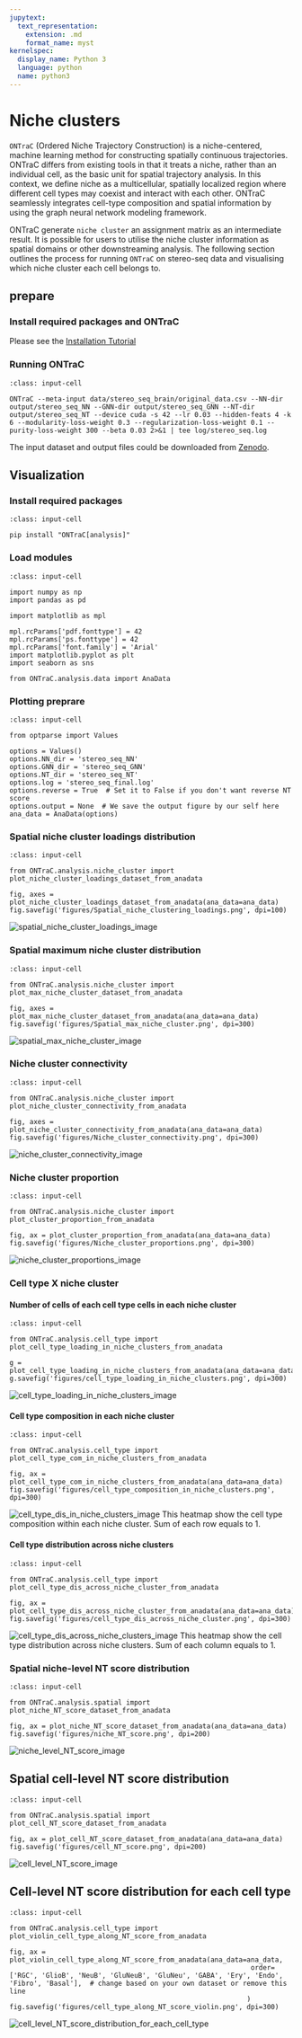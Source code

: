 ```yaml
---
jupytext:
  text_representation:
    extension: .md
    format_name: myst
kernelspec:
  display_name: Python 3
  language: python
  name: python3
---
```


# Niche clusters

`ONTraC` (Ordered Niche Trajectory Construction) is a niche-centered, machine learning method for constructing spatially continuous trajectories. ONTraC differs from existing tools in that it treats a niche, rather than an individual cell, as the basic unit for spatial trajectory analysis. In this context, we define niche as a multicellular, spatially localized region where different cell types may coexist and interact with each other. ONTraC seamlessly integrates cell-type composition and spatial information by using the graph neural network modeling framework.

ONTraC generate `niche cluster` an assignment matrix as an intermediate result. It is possible for users to utilise the niche cluster information as spatial domains or other downstreaming analysis. The following section outlines the process for running `ONTraC` on stereo-seq data and visualising which niche cluster each cell belongs to.

## prepare

### Install required packages and ONTraC

Please see the [Installation Tutorial](../installation.md)

### Running ONTraC

```{code-cell}
:class: input-cell

ONTraC --meta-input data/stereo_seq_brain/original_data.csv --NN-dir output/stereo_seq_NN --GNN-dir output/stereo_seq_GNN --NT-dir output/stereo_seq_NT --device cuda -s 42 --lr 0.03 --hidden-feats 4 -k 6 --modularity-loss-weight 0.3 --regularization-loss-weight 0.1 --purity-loss-weight 300 --beta 0.03 2>&1 | tee log/stereo_seq.log
```

The input dataset and output files could be downloaded from [Zenodo](https://zenodo.org/records/11186620).

## Visualization

### Install required packages

```{code-cell}
:class: input-cell

pip install "ONTraC[analysis]"
```

### Load modules

```{code-cell}
:class: input-cell

import numpy as np
import pandas as pd

import matplotlib as mpl

mpl.rcParams['pdf.fonttype'] = 42
mpl.rcParams['ps.fonttype'] = 42
mpl.rcParams['font.family'] = 'Arial'
import matplotlib.pyplot as plt
import seaborn as sns

from ONTraC.analysis.data import AnaData
```

### Plotting preprare

```{code-cell}
:class: input-cell

from optparse import Values

options = Values()
options.NN_dir = 'stereo_seq_NN'
options.GNN_dir = 'stereo_seq_GNN'
options.NT_dir = 'stereo_seq_NT'
options.log = 'stereo_seq_final.log'
options.reverse = True  # Set it to False if you don't want reverse NT score
options.output = None  # We save the output figure by our self here
ana_data = AnaData(options)
```

### Spatial niche cluster loadings distribution

```{code-cell}
:class: input-cell

from ONTraC.analysis.niche_cluster import plot_niche_cluster_loadings_dataset_from_anadata

fig, axes = plot_niche_cluster_loadings_dataset_from_anadata(ana_data=ana_data)
fig.savefig('figures/Spatial_niche_clustering_loadings.png', dpi=100)
```

![spatial_niche_cluster_loadings_image](../images/visualizations/Spatial_niche_clustering_loadings.png)

### Spatial maximum niche cluster distribution

```{code-cell}
:class: input-cell

from ONTraC.analysis.niche_cluster import plot_max_niche_cluster_dataset_from_anadata

fig, axes = plot_max_niche_cluster_dataset_from_anadata(ana_data=ana_data)
fig.savefig('figures/Spatial_max_niche_cluster.png', dpi=300)
```

![spatial_max_niche_cluster_image](../images/visualizations/Spatial_max_niche_cluster.png)

### Niche cluster connectivity

```{code-cell}
:class: input-cell

from ONTraC.analysis.niche_cluster import plot_niche_cluster_connectivity_from_anadata

fig, axes = plot_niche_cluster_connectivity_from_anadata(ana_data=ana_data)
fig.savefig('figures/Niche_cluster_connectivity.png', dpi=300)
```

![niche_cluster_connectivity_image](../images/visualizations/Niche_cluster_connectivity.png)

### Niche cluster proportion

```{code-cell}
:class: input-cell

from ONTraC.analysis.niche_cluster import plot_cluster_proportion_from_anadata

fig, ax = plot_cluster_proportion_from_anadata(ana_data=ana_data)
fig.savefig('figures/Niche_cluster_proportions.png', dpi=300)
```

![niche_cluster_proportions_image](../images/visualizations/Niche_cluster_proportions.png)

### Cell type X niche cluster

#### Number of cells of each cell type cells in each niche cluster

```{code-cell}
:class: input-cell

from ONTraC.analysis.cell_type import plot_cell_type_loading_in_niche_clusters_from_anadata

g = plot_cell_type_loading_in_niche_clusters_from_anadata(ana_data=ana_data)
g.savefig('figures/cell_type_loading_in_niche_clusters.png', dpi=300)
```

![cell_type_loading_in_niche_clusters_image](../images/visualizations/cell_type_loading_in_niche_clusters.png)

#### Cell type composition in each niche cluster

```{code-cell}
:class: input-cell

from ONTraC.analysis.cell_type import plot_cell_type_com_in_niche_clusters_from_anadata

fig, ax = plot_cell_type_com_in_niche_clusters_from_anadata(ana_data=ana_data)
fig.savefig('figures/cell_type_composition_in_niche_clusters.png', dpi=300)
```

![cell_type_dis_in_niche_clusters_image](../images/visualizations/cell_type_dis_in_niche_clusters.png)
This heatmap show the cell type composition within each niche cluster. Sum of each row equals to 1.

#### Cell type distribution across niche clusters

```{code-cell}
:class: input-cell

from ONTraC.analysis.cell_type import plot_cell_type_dis_across_niche_cluster_from_anadata

fig, ax = plot_cell_type_dis_across_niche_cluster_from_anadata(ana_data=ana_data)
fig.savefig('figures/cell_type_dis_across_niche_cluster.png', dpi=300)
```

![cell_type_dis_across_niche_clusters_image](../images/visualizations/cell_type_dis_across_niche_clusters.png)
This heatmap show the cell type distribution across niche clusters. Sum of each column equals to 1.

### Spatial niche-level NT score distribution

```{code-cell}
:class: input-cell

from ONTraC.analysis.spatial import plot_niche_NT_score_dataset_from_anadata

fig, ax = plot_niche_NT_score_dataset_from_anadata(ana_data=ana_data)
fig.savefig('figures/niche_NT_score.png', dpi=200)
```

![niche_level_NT_score_image](../images/visualizations/niche_NT_score.png)

## Spatial cell-level NT score distribution

```{code-cell}
:class: input-cell

from ONTraC.analysis.spatial import plot_cell_NT_score_dataset_from_anadata

fig, ax = plot_cell_NT_score_dataset_from_anadata(ana_data=ana_data)
fig.savefig('figures/cell_NT_score.png', dpi=200)
```

![cell_level_NT_score_image](../images/visualizations/cell_NT_score.png)

## Cell-level NT score distribution for each cell type

```{code-cell}
:class: input-cell

from ONTraC.analysis.cell_type import plot_violin_cell_type_along_NT_score_from_anadata

fig, ax = plot_violin_cell_type_along_NT_score_from_anadata(ana_data=ana_data,
                                                            order=['RGC', 'GlioB', 'NeuB', 'GluNeuB', 'GluNeu', 'GABA', 'Ery', 'Endo', 'Fibro', 'Basal'],  # change based on your own dataset or remove this line
                                                           )
fig.savefig('figures/cell_type_along_NT_score_violin.png', dpi=300)
```

![cell_level_NT_score_distribution_for_each_cell_type](../images/visualizations/cell_type_along_NT_score_violin.png)
